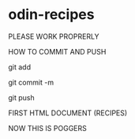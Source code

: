 # odin-recipes

PLEASE WORK PROPRERLY

HOW TO COMMIT AND PUSH

git add <file>

git commit -m <file>

git push

FIRST HTML DOCUMENT (RECIPES)

NOW THIS IS POGGERS

